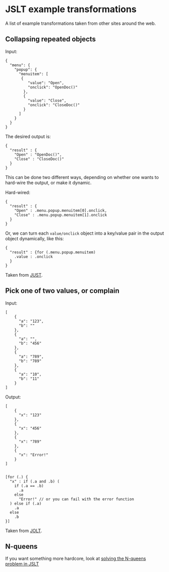 
# JSLT example transformations

A list of example transformations taken from other sites around the
web.

## Collapsing repeated objects

Input:

```
{
  "menu": {
    "popup": {
      "menuitem": [
       {
          "value": "Open",
          "onclick": "OpenDoc()"
        },
        {
          "value": "Close",
          "onclick": "CloseDoc()"
        }
      ]
    }
  }
}
```

The desired output is:

```
{
  "result" : {
    "Open" : "OpenDoc()",
    "Close" : "CloseDoc()"
  }
}
```

This can be done two different ways, depending on whether one wants to
hard-wire the output, or make it dynamic.

Hard-wired:

```
{
  "result" : {
    "Open" : .menu.popup.menuitem[0].onclick,
    "Close" : .menu.popup.menuitem[1].onclick
  }
}
```

Or, we can turn each `value/onclick` object into a key/value pair in
the output object dynamically, like this:

```
{
  "result" : {for (.menu.popup.menuitem)
    .value : .onclick
  }
}
```

Taken from [JUST](https://www.codeproject.com/Articles/1187172/JUST-JSON-Under-Simple-Transformation).


## Pick one of two values, or complain

Input:

```
[
    {
      "a": "123",
      "b": ""
    },
    {
      "a": "",
      "b": "456"
    },
    {
      "a": "789",
      "b": "789"
    },
    {
      "a": "10",
      "b": "11"
    }
]
```

Output:

```
[
    {
      "x": "123"
    },
    {
      "x": "456"
    },
    {
      "x": "789"
    },
    {
      "x": "Error!"
    }
]
```

```

[for (.) {
  "x" : if (.a and .b) (
    if (.a == .b)
      .a
    else
      "Error!" // or you can fail with the error function
  ) else if (.a)
    .a
  else
    .b
}]
```

Taken from [JOLT](https://github.com/bazaarvoice/jolt/issues/626).

## N-queens

If you want something more hardcore, look at [solving the N-queens
problem in JSLT](queens.jslt)
